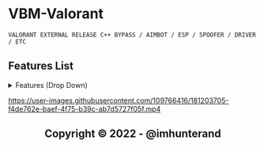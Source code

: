 # VBM-Valorant
```sh-session
VALORANT EXTERNAL RELEASE C++ BYPASS / AIMBOT / ESP / SPOOFER / DRIVER / ETC
```


## Features List
<details>
<summary>Features (Drop Down)</summary> 
  
### [1] : AIMBOT
  * You can define your own shortcut keys.
  * can choose to lock the location  ( Head / Body / foot )
  * Smooth 
   
### [2] : ESP 
  * 2D , 3D , SKELTON , BOX  
  * You can turn the feature on and off by yourself 
  * Set the value to be able to show the distance you want to display.
  
### [3] : MISC
    * Crosshair 
    * Save Config
  
### [4] : SPOOFER
      * Updated
  </details>
  

https://user-images.githubusercontent.com/109766416/181203705-f4de762e-baef-4f75-b39c-ab7d5727f05f.mp4







<h2 align="center"> Copyright © 2022 - @imhunterand
